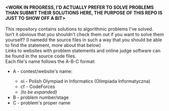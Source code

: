 **<WORK IN PROGRESS, I'D ACTUALLY PREFER TO SOLVE PROBLEMS THAN SUBMIT THEIR SOLUTIONS HERE, THE PURPOSE OF THIS REPO IS JUST TO SHOW OFF A BIT>**<br><br>
This repository contains solutions to algorithmic problems I've solved.<br>
Isn't it obvious that you shouldn't check them out if you want to solve them yourself? (I namedd the source files in such a way that you should be able to find the statement, more about that below)<br>
Links to websites with problem statements and online judge software can be found in the source code files.<br>
Each file's name follows the A-B-C format:<ul>
	<li>A - contest/website's name:</li><ul>
		<li>oi - Polish Olympiad in Informatics (Olimpiada Informatyczna)</li>
		<li>cf - CodeForces</li>
		<li>_(to be expanded)_</li></ul>
	<li>B - problem number/stage</li>
	<li>C - problem's proper name</li>
</ul>
